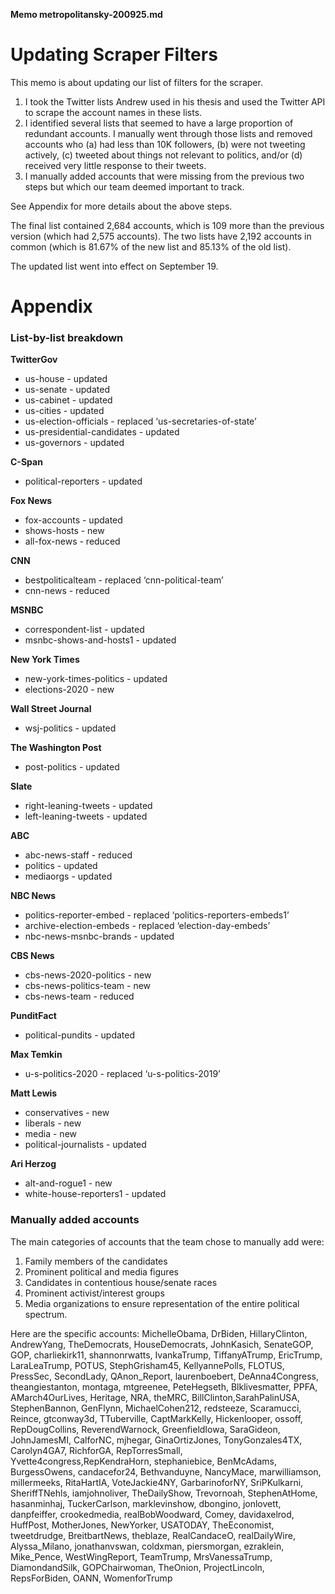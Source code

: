 **Memo metropolitansky-200925.md**

# Updating Scraper Filters

This memo is about updating our list of filters for the scraper. 

1. I took the Twitter lists Andrew used in his thesis and used the Twitter API to scrape the account names in these lists.
2. I identified several lists that seemed to have a large proportion of redundant accounts. I manually went through those lists and removed accounts who (a) had less than 10K followers, (b) were not tweeting actively, (c) tweeted about things not relevant to politics, and/or (d) received very little response to their tweets. 
3. I manually added accounts that were missing from the previous two steps but which our team deemed important to track. 

See Appendix for more details about the above steps.

The final list contained 2,684 accounts, which is 109 more than the previous version (which had 2,575 accounts). The two lists have 2,192 accounts in common (which is 81.67% of the new list and 85.13% of the old list). 

The updated list went into effect on September 19. 

# Appendix

### List-by-list breakdown

**TwitterGov**
- us-house - updated
- us-senate - updated
- us-cabinet - updated
- us-cities - updated
- us-election-officials - replaced ‘us-secretaries-of-state’
- us-presidential-candidates - updated
- us-governors - updated

**C-Span**
- political-reporters - updated

**Fox News**
- fox-accounts - updated
- shows-hosts - new
- all-fox-news - reduced

**CNN**
- bestpoliticalteam - replaced ‘cnn-political-team’
- cnn-news - reduced

**MSNBC**
- correspondent-list - updated
- msnbc-shows-and-hosts1 - updated 

**New York Times**
- new-york-times-politics - updated
- elections-2020 - new

**Wall Street Journal** 
- wsj-politics - updated 

**The Washington Post** 
- post-politics - updated

**Slate** 
- right-leaning-tweets - updated
- left-leaning-tweets - updated

**ABC** 
- abc-news-staff - reduced
- politics - updated
- mediaorgs - updated

**NBC News** 
- politics-reporter-embed - replaced ‘politics-reporters-embeds1’
- archive-election-embeds - replaced ‘election-day-embeds’
- nbc-news-msnbc-brands - updated

**CBS News** 
- cbs-news-2020-politics - new
- cbs-news-politics-team - new
- cbs-news-team - reduced

**PunditFact** 
- political-pundits - updated

**Max Temkin** 
- u-s-politics-2020 - replaced ‘u-s-politics-2019’ 

**Matt Lewis** 
- conservatives - new
- liberals - new
- media - new
- political-journalists - updated

**Ari Herzog**
- alt-and-rogue1 - new
- white-house-reporters1 - updated

### Manually added accounts

The main categories of accounts that the team chose to manually add were:
1. Family members of the candidates
2. Prominent political and media figures
3. Candidates in contentious house/senate races
4. Prominent activist/interest groups
5. Media organizations to ensure representation of the entire political spectrum.

Here are the specific accounts:
MichelleObama, DrBiden, HillaryClinton, AndrewYang, TheDemocrats, HouseDemocrats, JohnKasich, SenateGOP, GOP, charliekirk11, shannonrwatts, IvankaTrump, TiffanyATrump, EricTrump, LaraLeaTrump, POTUS, StephGrisham45, KellyannePolls, FLOTUS, PressSec, SecondLady, QAnon_Report, laurenboebert, DeAnna4Congress, theangiestanton, montaga, mtgreenee, PeteHegseth, Blklivesmatter, PPFA, AMarch4OurLives, Heritage, NRA, theMRC, BillClinton,SarahPalinUSA, StephenBannon, GenFlynn, MichaelCohen212, redsteeze, Scaramucci, Reince, gtconway3d, TTuberville, CaptMarkKelly, Hickenlooper, ossoff, RepDougCollins, ReverendWarnock, GreenfieldIowa, SaraGideon, JohnJamesMI, CalforNC, mjhegar, GinaOrtizJones, TonyGonzales4TX, Carolyn4GA7, RichforGA, RepTorresSmall, Yvette4congress,RepKendraHorn, stephaniebice, BenMcAdams, BurgessOwens, candacefor24, Bethvanduyne, NancyMace, marwilliamson, millermeeks,
RitaHartIA, VoteJackie4NY, GarbarinoforNY, SriPKulkarni, SheriffTNehls, iamjohnoliver, TheDailyShow, Trevornoah, StephenAtHome, hasanminhaj, TuckerCarlson, marklevinshow, dbongino, jonlovett, danpfeiffer, crookedmedia, realBobWoodward, Comey, davidaxelrod, HuffPost, MotherJones, NewYorker, USATODAY, TheEconomist, tweetdrudge, BreitbartNews, theblaze, RealCandaceO, realDailyWire, Alyssa_Milano, jonathanvswan, coldxman, piersmorgan, ezraklein, Mike_Pence, WestWingReport, TeamTrump, MrsVanessaTrump,
DiamondandSilk, GOPChairwoman, TheOnion, ProjectLincoln, RepsForBiden, OANN, WomenforTrump
